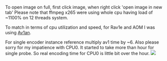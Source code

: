 To open image on full, first click image, when right click 'open image in new tab' 
Please note that ffmpeg x265 were using whole cpu having load of ~1100% on 12 threads system.

To match in terms of cpu utilization and speed, for Rav1e and AOM I was using [Av1an](https://github.com/master-of-zen/Av1an). 

For single encoder instance reference multiply av1 time by ~6.
Also please sorry for my impatience with CPU0. It started to take more than hour for single probe. So real encoding time for CPU0 is little bit over the hour.
![](https://github.com/master-of-zen/AV1-benchmarks/blob/master/06.05.2020%20AOM%20RAV1E%20X265/Figure_1.png)
